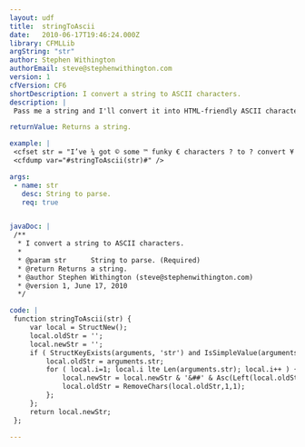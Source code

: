 ```yaml
---
layout: udf
title:  stringToAscii
date:   2010-06-17T19:46:24.000Z
library: CFMLLib
argString: "str"
author: Stephen Withington
authorEmail: steve@stephenwithington.com
version: 1
cfVersion: CF6
shortDescription: I convert a string to ASCII characters.
description: |
 Pass me a string and I'll convert it into HTML-friendly ASCII characters.

returnValue: Returns a string.

example: |
 <cfset str = "I’ve ¼ got © some ™ funky € characters ? to ? convert ¥ into ® ASCII ¶ eh?" />
 <cfdump var="#stringToAscii(str)#" />

args:
 - name: str
   desc: String to parse.
   req: true


javaDoc: |
 /**
  * I convert a string to ASCII characters.
  * 
  * @param str      String to parse. (Required)
  * @return Returns a string. 
  * @author Stephen Withington (steve@stephenwithington.com) 
  * @version 1, June 17, 2010 
  */

code: |
 function stringToAscii(str) {
     var local = StructNew();
     local.oldStr = '';
     local.newStr = '';
     if ( StructKeyExists(arguments, 'str') and IsSimpleValue(arguments.str) ) {
         local.oldStr = arguments.str;
         for ( local.i=1; local.i lte Len(arguments.str); local.i++ ) {
             local.newStr = local.newStr & '&##' & Asc(Left(local.oldStr,1)) & ';';
             local.oldStr = RemoveChars(local.oldStr,1,1);
         };
     };
     return local.newStr;
 };

---
```


